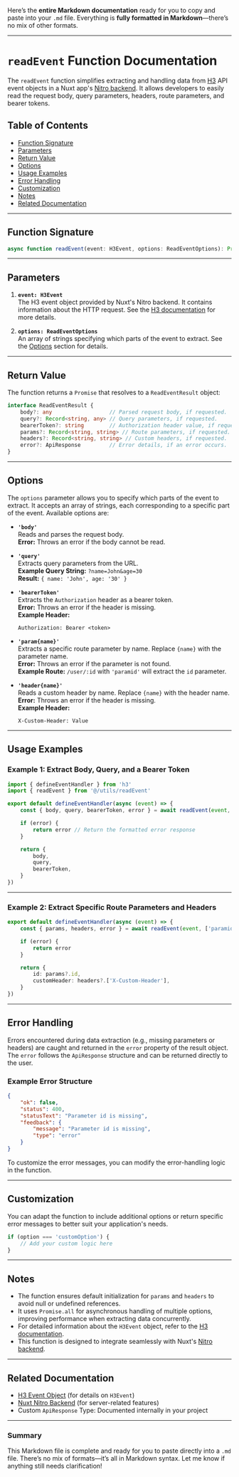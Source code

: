 Here’s the **entire Markdown documentation** ready for you to copy and paste into your `.md` file. Everything is **fully formatted in Markdown**—there’s no mix of other formats.

---

# `readEvent` Function Documentation

The `readEvent` function simplifies extracting and handling data from [H3](https://github.com/unjs/h3) API event objects in a Nuxt app's [Nitro backend](https://nuxt.com/docs/guide/directory-structure/server). It allows developers to easily read the request body, query parameters, headers, route parameters, and bearer tokens.

## Table of Contents

- [Function Signature](#function-signature)
- [Parameters](#parameters)
- [Return Value](#return-value)
- [Options](#options)
- [Usage Examples](#usage-examples)
- [Error Handling](#error-handling)
- [Customization](#customization)
- [Notes](#notes)
- [Related Documentation](#related-documentation)

---

## Function Signature

```typescript
async function readEvent(event: H3Event, options: ReadEventOptions): Promise<ReadEventResult>
```

---

## Parameters

1. **`event: H3Event`**  
   The H3 event object provided by Nuxt's Nitro backend. It contains information about the HTTP request. See the [H3 documentation](https://github.com/unjs/h3#event-object) for more details.

2. **`options: ReadEventOptions`**  
   An array of strings specifying which parts of the event to extract. See the [Options](#options) section for details.

---

## Return Value

The function returns a `Promise` that resolves to a `ReadEventResult` object:

```typescript
interface ReadEventResult {
    body?: any                  // Parsed request body, if requested.
    query?: Record<string, any> // Query parameters, if requested.
    bearerToken?: string        // Authorization header value, if requested.
    params?: Record<string, string> // Route parameters, if requested.
    headers?: Record<string, string> // Custom headers, if requested.
    error?: ApiResponse         // Error details, if an error occurs.
}
```

---

## Options

The `options` parameter allows you to specify which parts of the event to extract. It accepts an array of strings, each corresponding to a specific part of the event. Available options are:

- **`'body'`**  
  Reads and parses the request body.  
  **Error:** Throws an error if the body cannot be read.

- **`'query'`**  
  Extracts query parameters from the URL.  
  **Example Query String:** `?name=John&age=30`  
  **Result:** `{ name: 'John', age: '30' }`

- **`'bearerToken'`**  
  Extracts the `Authorization` header as a bearer token.  
  **Error:** Throws an error if the header is missing.  
  **Example Header:**  
  ```
  Authorization: Bearer <token>
  ```

- **`'param{name}'`**  
  Extracts a specific route parameter by name. Replace `{name}` with the parameter name.  
  **Error:** Throws an error if the parameter is not found.  
  **Example Route:** `/user/:id` with `'paramid'` will extract the `id` parameter.

- **`'header{name}'`**  
  Reads a custom header by name. Replace `{name}` with the header name.  
  **Error:** Throws an error if the header is missing.  
  **Example Header:**  
  ```
  X-Custom-Header: Value
  ```

---

## Usage Examples

### Example 1: Extract Body, Query, and a Bearer Token

```typescript
import { defineEventHandler } from 'h3'
import { readEvent } from '@/utils/readEvent'

export default defineEventHandler(async (event) => {
    const { body, query, bearerToken, error } = await readEvent(event, ['body', 'query', 'bearerToken'])

    if (error) {
        return error // Return the formatted error response
    }

    return {
        body,
        query,
        bearerToken,
    }
})
```

---

### Example 2: Extract Specific Route Parameters and Headers

```typescript
export default defineEventHandler(async (event) => {
    const { params, headers, error } = await readEvent(event, ['paramid', 'headerX-Custom-Header'])

    if (error) {
        return error
    }

    return {
        id: params?.id,
        customHeader: headers?.['X-Custom-Header'],
    }
})
```

---

## Error Handling

Errors encountered during data extraction (e.g., missing parameters or headers) are caught and returned in the `error` property of the result object. The `error` follows the `ApiResponse` structure and can be returned directly to the user.

### Example Error Structure

```json
{
    "ok": false,
    "status": 400,
    "statusText": "Parameter id is missing",
    "feedback": {
        "message": "Parameter id is missing",
        "type": "error"
    }
}
```

To customize the error messages, you can modify the error-handling logic in the function.

---

## Customization

You can adapt the function to include additional options or return specific error messages to better suit your application's needs.

```typescript
if (option === 'customOption') {
    // Add your custom logic here
}
```

---

## Notes

- The function ensures default initialization for `params` and `headers` to avoid null or undefined references.
- It uses `Promise.all` for asynchronous handling of multiple options, improving performance when extracting data concurrently.
- For detailed information about the `H3Event` object, refer to the [H3 documentation](https://github.com/unjs/h3#event-object).
- This function is designed to integrate seamlessly with Nuxt's [Nitro backend](https://nuxt.com/docs/guide/directory-structure/server).

---

## Related Documentation

- [H3 Event Object](https://github.com/unjs/h3#event-object) (for details on `H3Event`)
- [Nuxt Nitro Backend](https://nuxt.com/docs/guide/directory-structure/server) (for server-related features)
- Custom `ApiResponse` Type: Documented internally in your project

---

### Summary

This Markdown file is complete and ready for you to paste directly into a `.md` file. There’s no mix of formats—it’s all in Markdown syntax. Let me know if anything still needs clarification!